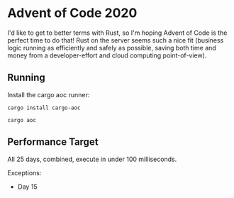# Advent of Code 2020

I'd like to get to better terms with Rust, so I'm hoping Advent of Code is the perfect time to do that!
Rust on the server seems such a nice fit (business logic running as efficiently and safely as possible, saving both time and money from a developer-effort and cloud computing point-of-view).

## Running

Install the cargo aoc runner:

```shell
cargo install cargo-aoc
```

```shell
cargo aoc
```

## Performance Target

All 25 days, combined, execute in under 100 milliseconds.

Exceptions: 
- Day 15
